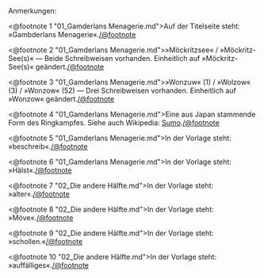 <div class="anmerkungen">Anmerkungen:</div>

<@footnote 1 "01_Gamderlans Menagerie.md">Auf der Titelseite steht: »Gambderlans Menagerie«.</@footnote>

<@footnote 2 "01_Gamderlans Menagerie.md">»Möckritzsee« / »Möckritz-See(s)« — Beide Schreibweisen vorhanden. Einheitlich auf »Möckritz-See(s)« geändert.</@footnote>

<@footnote 3 "01_Gamderlans Menagerie.md">»Wonzuw« (1) / »Wolzow« (3) / »Wonzow« (52) — Drei Schreibweisen vorhanden. Einheitlich auf »Wonzow« geändert.</@footnote>

<@footnote 4 "01_Gamderlans Menagerie.md">Eine aus Japan stammende Form des Ringkampfes. Siehe auch Wikipedia: <a href="https://de.wikipedia.org/wiki/Sum%C5%8D">Sumo</a>.</@footnote>

<@footnote 5 "01_Gamderlans Menagerie.md">In der Vorlage steht: »beschreib«.</@footnote>

<@footnote 6 "01_Gamderlans Menagerie.md">In der Vorlage steht: »Hälst«.</@footnote>

<@footnote 7 "02_Die andere Hälfte.md">In der Vorlage steht: »alter«.</@footnote>

<@footnote 8 "02_Die andere Hälfte.md">In der Vorlage steht: »Möve«.</@footnote>

<@footnote 9 "02_Die andere Hälfte.md">In der Vorlage steht: »schollen.«</@footnote>

<@footnote 10 "02_Die andere Hälfte.md">In der Vorlage steht: »auffälliges«.</@footnote>
